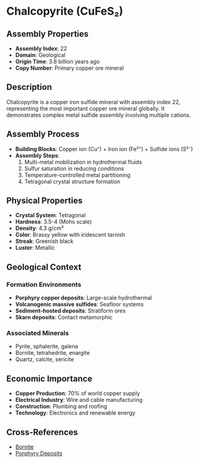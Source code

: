 # Chalcopyrite (CuFeS₂)

## Assembly Properties
- **Assembly Index**: 22
- **Domain**: Geological
- **Origin Time**: 3.8 billion years ago
- **Copy Number**: Primary copper ore mineral

## Description

Chalcopyrite is a copper iron sulfide mineral with assembly index 22, representing the most important copper ore mineral globally. It demonstrates complex metal sulfide assembly involving multiple cations.

## Assembly Process

- **Building Blocks**: Copper ion (Cu⁺) + Iron ion (Fe²⁺) + Sulfide ions (S²⁻)
- **Assembly Steps**:
  1. Multi-metal mobilization in hydrothermal fluids
  2. Sulfur saturation in reducing conditions
  3. Temperature-controlled metal partitioning
  4. Tetragonal crystal structure formation

## Physical Properties

- **Crystal System**: Tetragonal
- **Hardness**: 3.5-4 (Mohs scale)
- **Density**: 4.3 g/cm³
- **Color**: Brassy yellow with iridescent tarnish
- **Streak**: Greenish black
- **Luster**: Metallic

## Geological Context

### Formation Environments
- **Porphyry copper deposits**: Large-scale hydrothermal
- **Volcanogenic massive sulfides**: Seafloor systems
- **Sediment-hosted deposits**: Stratiform ores
- **Skarn deposits**: Contact metamorphic

### Associated Minerals
- Pyrite, sphalerite, galena
- Bornite, tetrahedrite, enargite
- Quartz, calcite, sericite

## Economic Importance

- **Copper Production**: 70% of world copper supply
- **Electrical Industry**: Wire and cable manufacturing
- **Construction**: Plumbing and roofing
- **Technology**: Electronics and renewable energy

## Cross-References

- [Bornite](/domains/geological/minerals/sulfides/bornite.md)
- [Porphyry Deposits](/domains/geological/formations/porphyry.md)